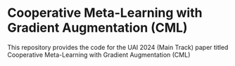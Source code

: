 # Cooperative Meta-Learning with Gradient Augmentation (CML)

This repository provides the code for the UAI 2024 (Main Track) paper titled Cooperative Meta-Learning with Gradient Augmentation (CML)
